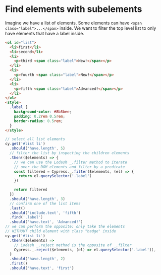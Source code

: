 # Find elements with subelements

Imagine we have a list of elements. Some elements can have `<span class="label">...</span>` inside. We want to filter the top level list to only have elements that have a label inside.

<!-- fiddle Find elements with labels inside -->

```html
<ol id="list">
  <li>first</li>
  <li>second</li>
  <li>
    <p>third <span class="label">New!</span></p>
  </li>
  <li>
    <p>fourth <span class="label">New!</span></p>
  </li>
  <li>
    <p>fifth <span class="label">Advanced!</span></p>
  </li>
</ol>
<style>
  .label {
    background-color: #8b8bee;
    padding: 0.2rem 0.5rem;
    border-radius: 0.5rem;
  }
</style>
```

```js
// select all list elements
cy.get('#list li')
  .should('have.length', 5)
  // filter the list by inspecting the children elements
  .then(($elements) => {
    // we can use the Lodash _.filter method to iterate
    // over the DOM elements and filter by a predicate
    const filtered = Cypress._.filter($elements, (el) => {
      return el.querySelector('.label')
    })

    return filtered
  })
  .should('have.length', 3)
  // confirm one of the list items
  .last()
  .should('include.text', 'fifth')
  .find('.label')
  .should('have.text', 'Advanced!')
// we can perform the opposite: only take the elements
// WITHOUT child element with class "badge" inside
cy.get('#list li')
  .then(($elements) =>
    // Lodash _.reject method is the opposite of _.filter
    Cypress._.reject($elements, (el) => el.querySelector('.label')),
  )
  .should('have.length', 2)
  .first()
  .should('have.text', 'first')
```

<!-- fiddle.end -->
